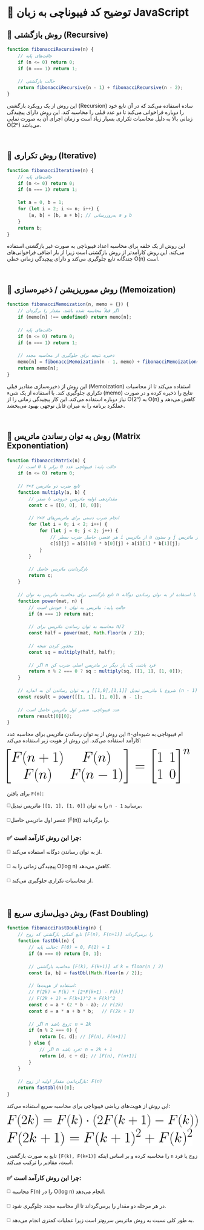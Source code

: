 # 🧠 توضیح کد فیبوناچی به زبان JavaScript

## 📌 روش بازگشتی (Recursive)

```javascript
function fibonacciRecursive(n) {
    // حالت‌های پایه
    if (n <= 0) return 0;
    if (n === 1) return 1;

    // حالت بازگشتی
    return fibonacciRecursive(n - 1) + fibonacciRecursive(n - 2);
}
```

این روش از یک رویکرد بازگشتی (Recursion) ساده استفاده می‌کند که در آن تابع خود را دوباره فراخوانی می‌کند تا دو عدد قبلی را محاسبه کند. این روش دارای پیچیدگی زمانی بالا به دلیل محاسبات تکراری بسیار زیاد است و زمان اجرای آن به صورت نمایی O(2ⁿ) می‌باشد.

<br />

## 📌 روش تکراری (Iterative)
```javascript 
function fibonacciIterative(n) {
    // حالت‌های پایه
    if (n <= 0) return 0;
    if (n === 1) return 1;

    let a = 0, b = 1;
    for (let i = 2; i <= n; i++) {
        [a, b] = [b, a + b]; // به‌روزرسانی a و b
    }
    return b;
}
```

این روش از یک حلقه برای محاسبه اعداد فیبوناچی به صورت غیر بازگشتی استفاده می‌کند. این روش کارآمدتر از روش بازگشتی است زیرا از بار اضافی فراخوانی‌های چندگانه تابع جلوگیری می‌کند و دارای پیچیدگی زمانی خطی O(n) است.

<br />

## 📌 روش مموریزیشن / ذخیره‌سازی (Memoization)
```javascript
function fibonacciMemoization(n, memo = {}) {
    // اگر قبلاً محاسبه شده باشد، مقدار را برگردان
    if (memo[n] !== undefined) return memo[n];

    // حالت‌های پایه
    if (n <= 0) return 0;
    if (n === 1) return 1;

    // ذخیره نتیجه برای جلوگیری از محاسبه مجدد
    memo[n] = fibonacciMemoization(n - 1, memo) + fibonacciMemoization(n - 2, memo);
    return memo[n];
}
```
این روش از ذخیره‌سازی مقادیر قبلی (Memoization) استفاده می‌کند تا از محاسبات تکراری جلوگیری کند. با استفاده از یک شیء (memo) نتایج را ذخیره کرده و در صورت نیاز دوباره استفاده می‌کند. این کار پیچیدگی زمانی را از O(2ⁿ) به O(n) کاهش می‌دهد و عملکرد برنامه را به میزان قابل توجهی بهبود می‌بخشد.


<br/>

## 📌 روش به توان رساندن ماتریس (Matrix Exponentiation)
```javascript
function fibonacciMatrix(n) {
    // حالت پایه: فیبوناچی عدد 0 برابر با 0 است
    if (n <= 0) return 0;

    // تابع ضرب دو ماتریس ۲×۲
    function multiply(a, b) {
        // مقداردهی اولیه ماتریس خروجی با صفر
        const c = [[0, 0], [0, 0]];

        // انجام ضرب دستی برای ماتریس‌های ۲×۲
        for (let i = 0; i < 2; i++) {
            for (let j = 0; j < 2; j++) {
                // هر عنصر، حاصل ضرب سطر i از ماتریس a و ستون j از ماتریس b است
                c[i][j] = a[i][0] * b[0][j] + a[i][1] * b[1][j];
            }
        }

        // بازگرداندن ماتریس حاصل
        return c;
    }

    // تابع بازگشتی برای محاسبه ماتریس به توان n با استفاده از به توان رساندن دوگانه
    function power(mat, n) {
        // حالت پایه: ماتریس به توان ۱ خودش است
        if (n === 1) return mat;

        // محاسبه به توان رساندن ماتریس برای n/2
        const half = power(mat, Math.floor(n / 2));

        // مجذور کردن نتیجه
        const sq = multiply(half, half);

        // اگر n فرد باشد، یک بار دیگر در ماتریس اصلی ضرب کن
        return n % 2 === 0 ? sq : multiply(sq, [[1, 1], [1, 0]]);
    }

    // شروع با ماتریس تبدیل [[1,1],[1,0]] و به توان رساندن آن به اندازه (n - 1)
    const result = power([[1, 1], [1, 0]], n - 1);

    // عدد فیبوناچی، عنصر اول ماتریس حاصل است
    return result[0][0];
}
```
این روش از به توان رساندن ماتریس برای محاسبه عدد n-ام فیبوناچی به شیوه‌ای کارآمد استفاده می‌کند. این روش از هویت زیر استفاده می‌کند:

![Fibonacci Matrix](/assets/FibonacciMatrix.png)

برای یافتن `F(n)`:

◻️​ماتریس تبدیل `‭[[1, 1], [1, 0]]‬` را به توان `n - 1` برسانید.


◻️عنصر اول ماتریس حاصل (F(n)) را برگردانید.


### ✅ چرا این روش کارآمد است:
◻️ از به توان رساندن دوگانه استفاده می‌کند.

◻️ پیچیدگی زمانی را به O(log n) کاهش می‌دهد.

◻️ از محاسبات تکراری جلوگیری می‌کند.

<br/>

## 📌 روش دوبل‌سازی سریع (Fast Doubling)
```javascript
function fibonacciFastDoubling(n) {
    // تابع کمکی بازگشتی که زوج [F(n), F(n+1)] را برمی‌گرداند
    function fastDbl(n) {
        // حالت پایه: F(0) = 0, F(1) = 1
        if (n === 0) return [0, 1];

        // محاسبه بازگشتی [F(k), F(k+1)] که k = floor(n / 2)
        const [a, b] = fastDbl(Math.floor(n / 2));

        // استفاده از هویت‌ها:
        // F(2k) = F(k) * [2*F(k+1) - F(k)]
        // F(2k + 1) = F(k+1)^2 + F(k)^2
        const c = a * (2 * b - a); // F(2k)
        const d = a * a + b * b;   // F(2k + 1)

        // اگر n زوج باشد: n = 2k
        if (n % 2 === 0) {
            return [c, d]; // [F(n), F(n+1)]
        } else {
            // اگر n فرد باشد: n = 2k + 1
            return [d, c + d]; // [F(n), F(n+1)]
        }
    }

    // بازگرداندن مقدار اولیه از زوج: F(n)
    return fastDbl(n)[0];
}
```
این روش از هویت‌های ریاضی فیبوناچی برای محاسبه سریع استفاده می‌کند:

![Fibonacci Fast Doubling : F(2k) = F(k) . (2F(k+1) - F(k))](/assets/FibonacciFD1.png)
![Fibonacci Fast Doubling : F(2k + 1) = F(k+1)^2 + F(k)^2](/assets/FibonacciFD2.png)


تابع به صورت بازگشتی `‭[F(k), F(k+1)]‬` را محاسبه کرده و بر اساس اینکه `n` زوج یا فرد است، مقادیر را ترکیب می‌کند.

### ✅ چرا این روش کارآمد است:

◻️ محاسبه F(n) را در O(log n) انجام می‌دهد.

◻️ در هر مرحله دو مقدار را برمی‌گرداند تا از محاسبه 
مجدد جلوگیری شود.

◻️ به طور کلی نسبت به روش ماتریس سریع‌تر است زیرا عملیات کمتری انجام می‌دهد.
